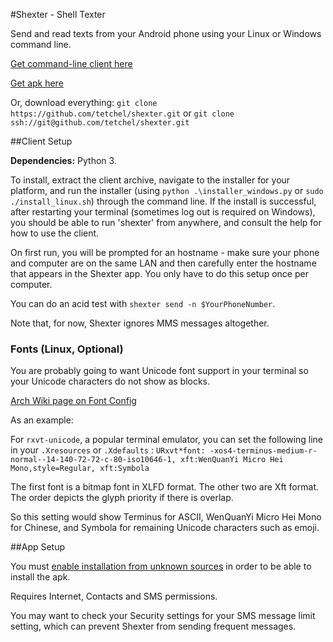 #Shexter - Shell Texter

Send and read texts from your Android phone using your Linux or Windows command line.

[Get command-line client here](https://github.com/tetchel/Shexter/raw/master/shexter_client.zip)

[Get apk here](https://github.com/tetchel/Shexter/raw/master/shexter/app/app-release.apk)

Or, download everything: `git clone https://github.com/tetchel/shexter.git` or `git clone ssh://git@github.com/tetchel/shexter.git`

##Client Setup

**Dependencies:** Python 3.

To install, extract the client archive, navigate to the installer for your platform, and run the installer (using `python .\installer_windows.py` or `sudo ./install_linux.sh`) through the command line. If the install is successful, after restarting your terminal (sometimes log out is required on Windows), you should be able to run 'shexter' from anywhere, and consult the help for how to use the client.

On first run, you will be prompted for an hostname - make sure your phone and computer are on the same LAN and then carefully enter the hostname that appears in the Shexter app. You only have to do this setup once per computer.

You can do an acid test with `shexter send -n $YourPhoneNumber`.

Note that, for now, Shexter ignores MMS messages altogether.

### Fonts (Linux, Optional)

You are probably going to want Unicode font support in your terminal so your Unicode characters do not show as blocks.

[Arch Wiki page on Font Config](https://wiki.archlinux.org/index.php/font_configuration)

As an example:

For `rxvt-unicode`, a popular terminal emulator, you can set the following line in your `.Xresources` or `.Xdefaults` :
`URxvt*font: -xos4-terminus-medium-r-normal--14-140-72-72-c-80-iso10646-1, xft:WenQuanYi Micro Hei Mono,style=Regular, xft:Symbola`

The first font is a bitmap font in XLFD format. The other two are Xft format. The order depicts the glyph priority if there is overlap.

So this setting would show Terminus for ASCII, WenQuanYi Micro Hei Mono for Chinese, and Symbola for remaining Unicode characters such as emoji.

##App Setup

You must [enable installation from unknown sources](http://www.androidcentral.com/allow-app-installs-unknown-sources) in order to be able to install the apk.

Requires Internet, Contacts and SMS permissions.

You may want to check your Security settings for your SMS message limit setting, which can prevent Shexter from sending frequent messages.
